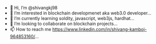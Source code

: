 - 👋 Hi, I’m @shivangkj98
- 👀 I’m interested in blockchain developmenet aka web3.0 developer...
- 🌱 I’m currently learning soldity, javascript, web3js, hardhat...
- 💞️ I’m looking to collaborate on blockchain projects...
- 📫 How to reach me https://www.linkedin.com/in/shivang-kamboj-964853160/...

<!---
shivangkj98/shivangkj98 is a ✨ special ✨ repository because its `README.md` (this file) appears on your GitHub profile.
You can click the Preview link to take a look at your changes.
--->

